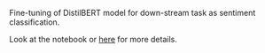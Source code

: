 Fine-tuning of DistilBERT model for down-stream task as sentiment classification. 

Look at the notebook or [here](https://gabrieleghisleni.github.io/DeepLearning-Lab/SentimentAnalysis-DistilBERT/) for more details.